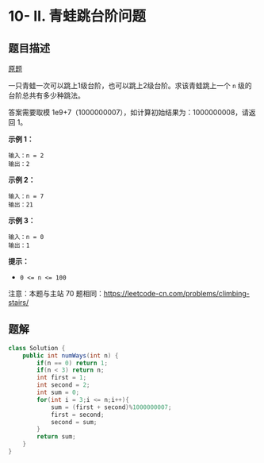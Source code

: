 # 10- II. 青蛙跳台阶问题

##  题目描述

[原题](https://leetcode-cn.com/problems/qing-wa-tiao-tai-jie-wen-ti-lcof/)

一只青蛙一次可以跳上1级台阶，也可以跳上2级台阶。求该青蛙跳上一个 `n` 级的台阶总共有多少种跳法。

答案需要取模 1e9+7（1000000007），如计算初始结果为：1000000008，请返回 1。

**示例 1：**

```
输入：n = 2
输出：2
```

**示例 2：**

```
输入：n = 7
输出：21
```

**示例 3：**

```
输入：n = 0
输出：1
```

**提示：**

- `0 <= n <= 100`

注意：本题与主站 70 题相同：https://leetcode-cn.com/problems/climbing-stairs/



## 题解

```java
class Solution {
    public int numWays(int n) {
        if(n == 0) return 1;
        if(n < 3) return n;
        int first = 1;
        int second = 2;
        int sum = 0;
        for(int i = 3;i <= n;i++){
            sum = (first + second)%1000000007;
            first = second;
            second = sum;
        }
        return sum;
    }
}
```







